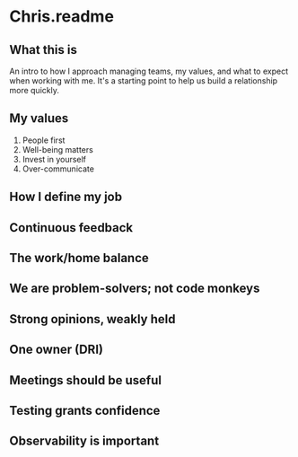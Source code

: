 # Chris.readme

## What this is
An intro to how I approach managing teams, my values, and what to expect when working with me.  It's a starting point to help us build a relationship more quickly.

## My values
1. People first
2. Well-being matters
3. Invest in yourself
4. Over-communicate

## How I define my job

## Continuous feedback

## The work/home balance

## We are problem-solvers; not code monkeys

## Strong opinions, weakly held

## One owner (DRI)

## Meetings should be useful

## Testing grants confidence

## Observability is important
